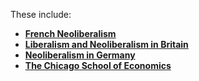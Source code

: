 These include:
- **[French Neoliberalism](../notes/French_Neoliberalism)**
- **[Liberalism and Neoliberalism in Britain](../notes/Liberalism_and_Neoliberalism_in_Britain)**
- **[Neoliberalism in Germany](../notes/Neoliberalism_in_Germany)**
- **[The Chicago School of Economics](../notes/The_Chicago_School_of_Economics)**